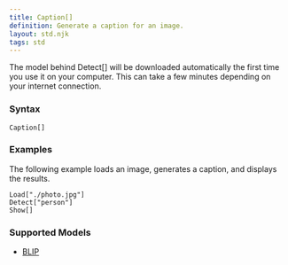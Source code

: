 ```yaml
---
title: Caption[]
definition: Generate a caption for an image.
layout: std.njk
tags: std
---
```


<div class="note">
<p>The model behind Detect[] will be downloaded automatically the first time you use it on your computer. This can take a few minutes depending on your internet connection.</p>
</div>

### Syntax

```
Caption[]
```

### Examples

The following example loads an image, generates a caption, and displays the results.

```
Load["./photo.jpg"]
Detect["person"]
Show[]
```

### Supported Models

- [BLIP](https://github.com/salesforce/BLIP)